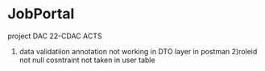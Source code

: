 # JobPortal
project DAC 22-CDAC ACTS
1) data validatiion annotation not working in DTO layer in postman 
2)roleid not null cosntraint not taken in user table
